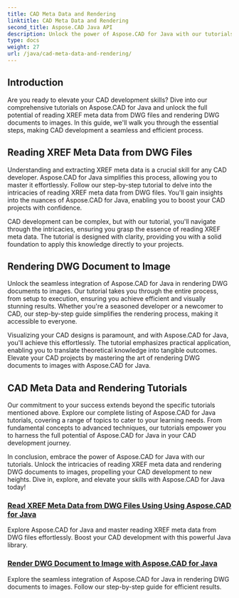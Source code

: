 ```yaml
---
title: CAD Meta Data and Rendering
linktitle: CAD Meta Data and Rendering
second_title: Aspose.CAD Java API
description: Unlock the power of Aspose.CAD for Java with our tutorials! Learn to effortlessly read XREF meta data and render DWG documents to images for enhanced CAD development.
type: docs
weight: 27
url: /java/cad-meta-data-and-rendering/
---
```



## Introduction

Are you ready to elevate your CAD development skills? Dive into our comprehensive tutorials on Aspose.CAD for Java and unlock the full potential of reading XREF meta data from DWG files and rendering DWG documents to images. In this guide, we'll walk you through the essential steps, making CAD development a seamless and efficient process.

## Reading XREF Meta Data from DWG Files

Understanding and extracting XREF meta data is a crucial skill for any CAD developer. Aspose.CAD for Java simplifies this process, allowing you to master it effortlessly. Follow our step-by-step tutorial to delve into the intricacies of reading XREF meta data from DWG files. You'll gain insights into the nuances of Aspose.CAD for Java, enabling you to boost your CAD projects with confidence.

CAD development can be complex, but with our tutorial, you'll navigate through the intricacies, ensuring you grasp the essence of reading XREF meta data. The tutorial is designed with clarity, providing you with a solid foundation to apply this knowledge directly to your projects.

## Rendering DWG Document to Image

Unlock the seamless integration of Aspose.CAD for Java in rendering DWG documents to images. Our tutorial takes you through the entire process, from setup to execution, ensuring you achieve efficient and visually stunning results. Whether you're a seasoned developer or a newcomer to CAD, our step-by-step guide simplifies the rendering process, making it accessible to everyone.

Visualizing your CAD designs is paramount, and with Aspose.CAD for Java, you'll achieve this effortlessly. The tutorial emphasizes practical application, enabling you to translate theoretical knowledge into tangible outcomes. Elevate your CAD projects by mastering the art of rendering DWG documents to images with Aspose.CAD for Java.

## CAD Meta Data and Rendering Tutorials
Our commitment to your success extends beyond the specific tutorials mentioned above. Explore our complete listing of Aspose.CAD for Java tutorials, covering a range of topics to cater to your learning needs. From fundamental concepts to advanced techniques, our tutorials empower you to harness the full potential of Aspose.CAD for Java in your CAD development journey.

In conclusion, embrace the power of Aspose.CAD for Java with our tutorials. Unlock the intricacies of reading XREF meta data and rendering DWG documents to images, propelling your CAD development to new heights. Dive in, explore, and elevate your skills with Aspose.CAD for Java today!
### [Read XREF Meta Data from DWG Files Using Using Aspose.CAD for Java](./read-xref-meta-data/)
Explore Aspose.CAD for Java and master reading XREF meta data from DWG files effortlessly. Boost your CAD development with this powerful Java library.
### [Render DWG Document to Image with Aspose.CAD for Java](./render-dwg-to-image/)
Explore the seamless integration of Aspose.CAD for Java in rendering DWG documents to images. Follow our step-by-step guide for efficient results.